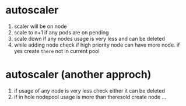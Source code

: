 # autoscaler
1. scaler will be on node
2. scale to n+1 if any pods are on pending
3. scale down if any nodes usage is very less and can be deleted
4. while adding node check if high priority node can have more node. if yes create `there` not in current pool

# autoscaler (another approch)
1. if usage of any node  is very less check either it can be deleted
2. if in hole nodepool usage is more than theresold create node
...
